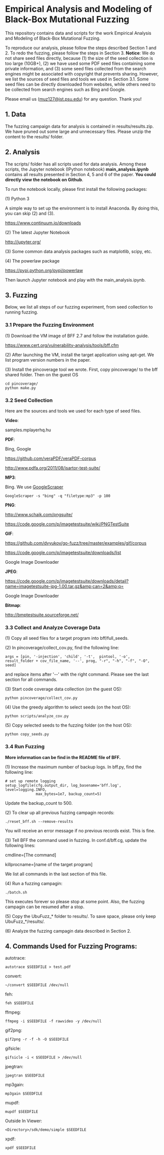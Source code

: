 # Empirical Analysis and Modeling of Black-Box Mutational Fuzzing

This repository contains data and scripts for the work Empirical Analysis and Modeling of Black-Box Mutational Fuzzing. 

To reproduce our analysis, please follow the steps described Section 1 and 2.
To redo the fuzzing, please follow the steps in Section 3. **Notice**: We do not share seed files directly, 
because (1) the size of the seed collection is too large (10GB+), (2) we have used some PDF seed files containing some 
private information, and (3) some seed files collected from the search engines might be associated with copyright that 
prevents sharing. However, we list the sources of seed files and tools we used in Section 3.1.
Some seed files can be directly downloaded from websites, while others need to be collected from search engines such as Bing
and Google.

Please email us (muz127@ist.psu.edu) for any question. Thank you!

## 1. Data

The fuzzing campaign data for analysis is contained in results/results.zip. We have pruned out some large and unnecessary files.
Please unzip the content to the results/ folder.

## 2. Analysis

The scripts/ folder has all scripts used for data analysis. Among these scripts, the Jupyter notebook (IPython notebook) 
**main_analysis.ipynb** contains all results presented in Section 4, 5 and 6 of the paper. 
**You could directly view the notebook on Github**. 

To run the notebook locally, please first install the following packages:

(1) Python 3

A simple way to set up the environment is to install Anaconda. By doing this, you can skip (2) and (3).
	
https://www.continuum.io/downloads

(2) The latest Jupyter Notebook

http://jupyter.org/
  
(3) Some common data analysis packages such as matplotlib, scipy, etc. 

(4) The powerlaw package

https://pypi.python.org/pypi/powerlaw

Then launch Jupyter notebook and play with the main_analysis.ipynb.
	
## 3. Fuzzing

Below, we list all steps of our fuzzing experiment, from seed collection to running fuzzing.

### 3.1 Prepare the Fuzzing Environment

(1) Download the VM image of BFF 2.7 and follow the installation guide.

https://www.cert.org/vulnerability-analysis/tools/bff.cfm

(2) After launching the VM, install the target application using apt-get. We list program version numbers in the paper.

(3) Install the pincoverage tool we wrote. First, copy pincoverage/ to the bff shared folder.
Then on the guest OS 

	cd pincoverage/
    python make.py

### 3.2 Seed Collection

Here are the sources and tools we used for each type of seed files.

**Video**:

samples.mplayerhq.hu

**PDF**:

Bing, Google

https://github.com/veraPDF/veraPDF-corpus

http://www.pdfa.org/2011/08/isartor-test-suite/

**MP3**:

Bing. We use [GoogleScraper](https://github.com/NikolaiT/GoogleScraper)

    GoogleScraper -s "bing" -q "filetype:mp3" -p 100

**PNG**:

http://www.schaik.com/pngsuite/

https://code.google.com/p/imagetestsuite/wiki/PNGTestSuite

**GIF**:

https://github.com/dvyukov/go-fuzz/tree/master/examples/gif/corpus

https://code.google.com/p/imagetestsuite/downloads/list

Google Image Downloader

**JPEG**:

https://code.google.com/p/imagetestsuite/downloads/detail?name=imagetestsuite-jpg-1.00.tar.gz&amp;can=2&amp;q=

Google Image Downloader

**Bitmap**:

http://bmptestsuite.sourceforge.net/

### 3.3 Collect and Analyze Coverage Data

(1) Copy all seed files for a target program into bff/full_seeds.

(2) In pincoverage/collect_cov.py, find the following line:

	args = [pin, '-injection', 'child', '-t',  pintool, '-o',  result_folder + cov_file_name, '--', prog, "-r", "-h", "-f", "-O", seed]

and replace items after '--' with the right command. Please see the last section for all commands.
	
(3) Start code coverage data collection (on the guest OS):

    python pincoverage/collect_cov.py

(4) Use the greedy algorithm to select seeds (on the host OS):

    python scripts/analyze_cov.py
	
(5) Copy selected seeds to the fuzzing folder (on the host OS):

    python copy_seeds.py

	
### 3.4 Run Fuzzing

**More information can be find in the README file of BFF.**

(1) Increase the maximum number of backup logs. In bff.py, find the following line:

    # set up remote logging
    setup_logfile(cfg.output_dir, log_basename='bff.log', level=logging.INFO,
                  max_bytes=1e7, backup_count=5)
				  
Update the backup_count to 500.

(2) To clear up all previous fuzzing campagin records:

    ./reset_bff.sh --remove-results

You will receive an error message if no previous records exist. This is fine.
	
(3) Tell BFF the command used in fuzzing. In conf.d/bff.cg, update the following lines:

cmdline=[The command]

killprocname=[name of the target program]

We list all commands in the last section of this file.

(4) Run a fuzzing campagin:

    ./batch.sh

This executes forever so please stop at some point. Also, the fuzzing campagin can be resumed after a stop.

(5) Copy the UbuFuzz_* folder to results/. To save space, please only keep UbuFuzz_*/results/.

(6) Analyze the fuzzing campagin data described in Section 2.

## 4. Commands Used for Fuzzing Programs:

autotrace:

    autotrace $SEEDFILE > test.pdf

convert:

    ~/convert $SEEDFILE /dev/null

feh: 

    feh $SEEDFILE

ffmpeg: 

    ffmpeg -i $SEEDFILE -f rawvideo -y /dev/null

gif2png:

    gif2png -r -f -h -O $SEEDFILE

gifsicle:

    gifsicle -i < $SEEDFILE > /dev/null

jpegtran:

    jpegtran $SEEDFILE

mp3gain:

    mp3gain $SEEDFILE

mupdf:

    mupdf $SEEDFILE

Outside In Viewer: 

    <Directory>/sdk/demo/simple $SEEDFILE

xpdf:

    xpdf $SEEDFILE






